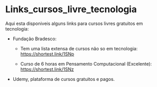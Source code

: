 # Links_cursos_livre_tecnologia

Aqui esta disponiveis alguns links para cursos livres gratuitos em tecnologia:

- Fundação Bradesco:
  - Tem uma lista extensa de cursos não so em tecnologia:
  https://shortest.link/1SNp

  - Curso de 6 horas em Pensamento Computacional (Excelente): 
  https://shortest.link/1SNz
  
 - Udemy, plataforma de cursos gratuitos e pagos. 
 
 
